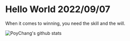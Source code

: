 # Hello World 2022/09/07

When it comes to winning, you need the skill and the will.

![PoyChang's github stats](https://github-readme-stats.vercel.app/api?username=poychang&show_icons=true&theme=dracula)
